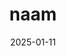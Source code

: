 ---
title: naam
address: 73 rue de Belleville, 75019 Paris
date: 2025-01-11
ratings:
- 4
foodtags:
- thai
countrycodes:
- THA
cover: DSC04707
---
